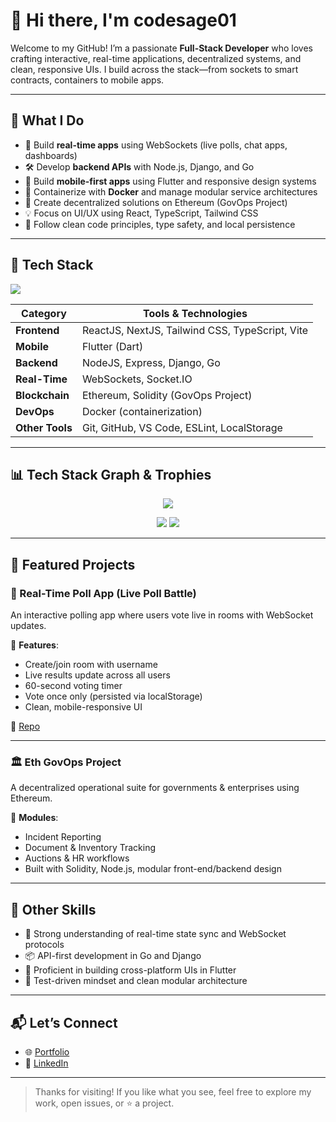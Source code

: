 # 👋 Hi there, I'm codesage01

Welcome to my GitHub! I’m a passionate **Full-Stack Developer** who loves crafting interactive, real-time applications, decentralized systems, and clean, responsive UIs. I build across the stack—from sockets to smart contracts, containers to mobile apps.

---

## 🧠 What I Do

- 🔄 Build **real-time apps** using WebSockets (live polls, chat apps, dashboards)
- 🛠️ Develop **backend APIs** with Node.js, Django, and Go
- 📱 Build **mobile-first apps** using Flutter and responsive design systems
- 🐳 Containerize with **Docker** and manage modular service architectures
- 🧾 Create decentralized solutions on Ethereum (GovOps Project)
- 💡 Focus on UI/UX using React, TypeScript, Tailwind CSS
- 🧪 Follow clean code principles, type safety, and local persistence

---

## 🚀 Tech Stack

<img src="https://skillicons.dev/icons?i=react,nextjs,tailwind,typescript,javascript,flutter,nodejs,express,django,go,socketio,solidity,docker,git,github,vscode" />

| Category         | Tools & Technologies |
|------------------|----------------------|
| **Frontend**     | ReactJS, NextJS, Tailwind CSS, TypeScript, Vite |
| **Mobile**       | Flutter (Dart) |
| **Backend**      | NodeJS, Express, Django, Go |
| **Real-Time**    | WebSockets, Socket.IO |
| **Blockchain**   | Ethereum, Solidity (GovOps Project) |
| **DevOps**       | Docker (containerization) |
| **Other Tools**  | Git, GitHub, VS Code, ESLint, LocalStorage |

---

## 📊 Tech Stack Graph & Trophies

<p align="center">
  <img src="https://github-profile-trophy.vercel.app/?username=codesage01&theme=onedark&column=7" />
</p>

<p align="center">
  <img src="https://github-readme-stats.vercel.app/api/top-langs/?username=codesage01&layout=compact&theme=radical" />
  <img src="https://github-readme-stats.vercel.app/api?username=codesage01&show_icons=true&theme=radical" />
</p>

---

## 🌟 Featured Projects

### 🎯 Real-Time Poll App (Live Poll Battle)
An interactive polling app where users vote live in rooms with WebSocket updates.

🔹 **Features**:
- Create/join room with username
- Live results update across all users
- 60-second voting timer
- Vote once only (persisted via localStorage)
- Clean, mobile-responsive UI

📁 [Repo](https://github.com/codesage01/fullstack_Pollingapp)

---

### 🏛 Eth GovOps Project
A decentralized operational suite for governments & enterprises using Ethereum.

🔹 **Modules**:
- Incident Reporting
- Document & Inventory Tracking
- Auctions & HR workflows
- Built with Solidity, Node.js, modular front-end/backend design

---

## 💼 Other Skills

- 🧩 Strong understanding of real-time state sync and WebSocket protocols  
- 📦 API-first development in Go and Django  
- 📱 Proficient in building cross-platform UIs in Flutter  
- 🧪 Test-driven mindset and clean modular architecture  

---

## 📬 Let’s Connect

- 🌐 [Portfolio](https://vanshguptaportfollio.netlify.app/)
- 💼 [LinkedIn](https://www.linkedin.com/in/vansh-gupta-5681482a4/)

---

> Thanks for visiting! If you like what you see, feel free to explore my work, open issues, or ⭐ a project.


